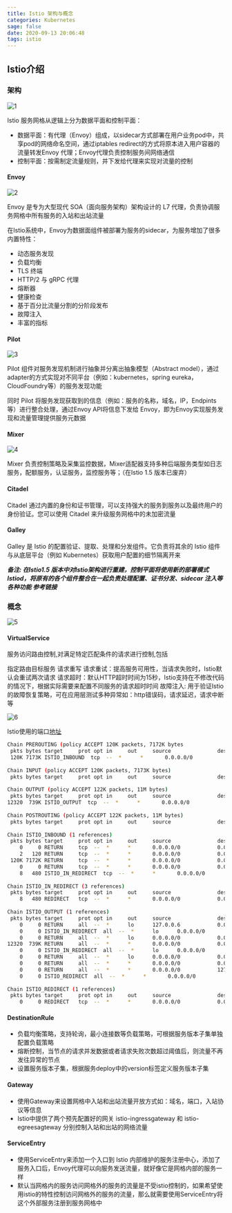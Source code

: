 ```yaml
---
title: Istio 架构与概念
categories: Kubernetes
sage: false
date: 2020-09-13 20:06:48
tags: istio
---
```


## Istio介绍

### 架构

![1](Istio-架构与概念/1.png)

Istio 服务网格从逻辑上分为数据平面和控制平面：

- 数据平面：有代理（Envoy）组成，以sidecar方式部署在用户业务pod中，共享pod的网络命名空间，通过iptables redirect的方式将原本进入用户容器的流量转发Envoy 代理；Envoy代理负责控制服务间网络通信
- 控制平面：按需制定流量规则，并下发给代理来实现对流量的控制

<!-- more -->

#### Envoy

![2](Istio-架构与概念/2.png)

Envoy 是专为大型现代 SOA（面向服务架构）架构设计的 L7 代理，负责协调服务网格中所有服务的入站和出站流量

在Istio系统中，Envoy为数据面组件被部署为服务的sidecar，为服务增加了很多内置特性：

- 动态服务发现
- 负载均衡
- TLS 终端
- HTTP/2 与 gRPC 代理
- 熔断器
- 健康检查
- 基于百分比流量分割的分阶段发布
- 故障注入
- 丰富的指标

#### Pilot

![3](Istio-架构与概念/3.png)

Pilot 组件对服务发现机制进行抽象并分离出抽象模型（Abstract model），通过adapter的方式实现对不同平台（例如：kubernetes，spring eureka，CloudFoundry等）的服务发现功能

同时 Pilot 将服务发现获取到的信息（例如：服务的名称，域名，IP，Endpints等）进行整合处理，通过Envoy API将信息下发给 Envoy，即为Envoy实现服务发现和流量管理提供服务元数据

#### Mixer

![4](Istio-架构与概念/4.png)

Mixer 负责控制策略及采集监控数据，Mixer适配器支持多种后端服务类型如日志服务，配额服务，认证服务，监控服务等；（在Istio 1.5 版本已废弃）

#### Citadel

Citadel 通过内置的身份和证书管理，可以支持强大的服务到服务以及最终用户的身份验证。您可以使用 Citadel 来升级服务网格中的未加密流量

#### Galley
Galley 是 Istio 的配置验证、提取、处理和分发组件。它负责将其余的 Istio 组件与从底层平台（例如 Kubernetes）获取用户配置的细节隔离开来

***备注: 在Istio1.5 版本中对Istio架构进行重建，控制平面将使用新的部署模式Istiod，将原有的各个组件整合在一起负责处理配置、证书分发、sidecar 注入等各种功能 参考链接***

### 概念

![5](Istio-架构与概念/5.png)

#### VirtualService
服务访问路由控制,对满足特定匹配条件的请求进行控制,包括

指定路由目标服务
请求重写
请求重试：提高服务可用性，当请求失败时，Istio默认会重试两次请求
请求超时：默认HTTP超时时间为15秒，Istio支持在不修改代码的情况下，根据实际需要来配置不同服务的请求超时时间
故障注入: 用于验证Istio的故障恢复策略，可在应用层测试多种异常如：http错误码，请求延迟，请求中断等

![6](Istio-架构与概念/6.png)

Istio使用的端口[地址](https://istio.io/latest/zh/docs/ops/deployment/requirements/)

```bash
Chain PREROUTING (policy ACCEPT 120K packets, 7172K bytes
 pkts bytes target     prot opt in     out     source               destination        
 120K 7173K ISTIO_INBOUND  tcp  --  *      *       0.0.0.0/0            0.0.0.0/0                          # Inbound - Step 1: 将所有进入到Pod的流量转发至ISTIO_INBOUND链处理  
 
Chain INPUT (policy ACCEPT 120K packets, 7173K bytes)
 pkts bytes target     prot opt in     out     source               destination        
 
Chain OUTPUT (policy ACCEPT 122K packets, 11M bytes)
 pkts bytes target     prot opt in     out     source               destination        
12320  739K ISTIO_OUTPUT  tcp  --  *      *       0.0.0.0/0            0.0.0.0/0                           # Outbound - Step 1: 全部出向流量转发至ISTIO_OUTPUT链处理
 
Chain POSTROUTING (policy ACCEPT 122K packets, 11M bytes)
 pkts bytes target     prot opt in     out     source               destination        
 
Chain ISTIO_INBOUND (1 references)
 pkts bytes target     prot opt in     out     source               destination        
    0     0 RETURN     tcp  --  *      *       0.0.0.0/0            0.0.0.0/0            tcp dpt:22         # Inbound - Step 2： TCP 协议请求且请求端口为22/15090/15021/15020的请求停止执行当前链中的后续Rules，并执行下一个链，其余入向流量
    2   120 RETURN     tcp  --  *      *       0.0.0.0/0            0.0.0.0/0            tcp dpt:15090      # Mixer代理       
 120K 7172K RETURN     tcp  --  *      *       0.0.0.0/0            0.0.0.0/0            tcp dpt:15021      # Envoy健康检查
    0     0 RETURN     tcp  --  *      *       0.0.0.0/0            0.0.0.0/0            tcp dpt:15020      # Inbound - Step 3：其余非22/15090/15021/15020端口请求流量转发至ISTIO_IN_REDIRECT链处理
    8   480 ISTIO_IN_REDIRECT  tcp  --  *      *       0.0.0.0/0            0.0.0.0/0          
 
Chain ISTIO_IN_REDIRECT (3 references)
 pkts bytes target     prot opt in     out     source               destination        
    8   480 REDIRECT   tcp  --  *      *       0.0.0.0/0            0.0.0.0/0            redir ports 15006  # Inbound - Step 4： 将流量转发至15006（Envoy Inbound端口）
 
Chain ISTIO_OUTPUT (1 references)                                                                                        # Outbound - Step 2： lo 网卡流量不做处理
 pkts bytes target     prot opt in     out     source               destination                       
    0     0 RETURN     all  --  *      lo      127.0.0.6            0.0.0.0/0          
    0     0 ISTIO_IN_REDIRECT  all  --  *      lo      0.0.0.0/0           !127.0.0.1            owner UID match 1337    # UID-1337 为 istio-proxy , 将所有istio-proxy产生并且目的地址不是127.0.0.1的流量交给 ISTIO_IN_REDIRECT 链处理
    0     0 RETURN     all  --  *      lo      0.0.0.0/0            0.0.0.0/0            ! owner UID match 1337
12320  739K RETURN     all  --  *      *       0.0.0.0/0            0.0.0.0/0            owner UID match 1337            # Outbound - Step 3： 全部istio-proxy产生的流量均不做处理
    0     0 ISTIO_IN_REDIRECT  all  --  *      lo      0.0.0.0/0           !127.0.0.1            owner GID match 1337
    0     0 RETURN     all  --  *      lo      0.0.0.0/0            0.0.0.0/0            ! owner GID match 1337
    0     0 RETURN     all  --  *      *       0.0.0.0/0            0.0.0.0/0            owner GID match 1337
    0     0 RETURN     all  --  *      *       0.0.0.0/0            127.0.0.1          
    0     0 ISTIO_REDIRECT  all  --  *      *       0.0.0.0/0            0.0.0.0/0                                       # 将全部非istio-proxy出向流量转发到 Envoy Outbound 端口 15001 （istio-proxy出向已经有上面的规则RETURN处理）
 
Chain ISTIO_REDIRECT (1 references)
 pkts bytes target     prot opt in     out     source               destination        
    0     0 REDIRECT   tcp  --  *      *       0.0.0.0/0            0.0.0.0/0            redir ports 15001
```

#### DestinationRule

- 负载均衡策略，支持轮询，最小连接数等负载策略，可根据服务版本子集单独配置负载策略
- 熔断控制，当节点的请求并发数据或者请求失败次数超过阈值后，则流量不再发往异常的节点
- 设置服务版本子集，根据服务deploy中的version标签定义服务版本子集

#### Gateway
- 使用Gateway来设置网格中入站和出站流量开放方式如：域名，端口，入站协议等信息
- Istio中提供了两个预先配置好的网关 istio-ingressgateway 和 istio-egreesagteway 分别控制入站和出站的网络流量

#### ServiceEntry
- 使用ServiceEntry来添加一个入口到 Istio 内部维护的服务注册中心，添加了服务入口后，Envoy代理可以向服务发送流量，就好像它是网格内部的服务一样
- 默认当网格内的服务访问网格外的服务的流量是不受istio控制的，如果希望使用istio的特性控制访问网格外的服务的流量，那么就需要使用ServiceEntry将这个外部服务注册到服务网格中


